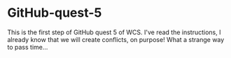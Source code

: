 # GitHub-quest-5

This is the first step of GitHub quest 5 of WCS.
I've read the instructions, I already know that we will create conflicts, on purpose!
What a strange way to pass time...
